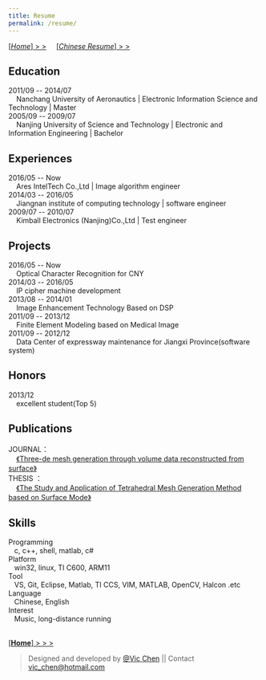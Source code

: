 ```yaml
---
title: Resume
permalink: /resume/
---
```

[[*Home*]  > >](/) &nbsp;  &nbsp; [[*Chinese Resume*]  > >](/resume_cn/)   

Education
---
2011/09 -- 2014/07  
&nbsp; &nbsp; Nanchang University of Aeronautics | Electronic Information Science and Technology | Master  
2005/09 -- 2009/07  
&nbsp; &nbsp; Nanjing University of Science and Technology | Electronic and Information Engineering | Bachelor  

Experiences
---
2016/05 -- Now  
&nbsp; &nbsp; Ares IntelTech Co.,Ltd |  Image algorithm engineer  
2014/03 -- 2016/05  
&nbsp; &nbsp; Jiangnan institute of computing technology | software engineer  
2009/07 -- 2010/07  
&nbsp; &nbsp; Kimball Electronics (Nanjing)Co.,Ltd | Test engineer  

Projects
---
2016/05 -- Now  
&nbsp; &nbsp; Optical Character Recognition for CNY  
2014/03 -- 2016/05  
&nbsp; &nbsp; IP cipher machine development  
2013/08 -- 2014/01  
&nbsp; &nbsp; Image Enhancement Technology Based on DSP  
2011/09 -- 2013/12  
&nbsp; &nbsp; Finite Element Modeling based on Medical Image  
2011/09 -- 2012/12  
&nbsp; &nbsp; Data Center of expressway maintenance for Jiangxi Province(software system)  

Honors
---
2013/12  
&nbsp; &nbsp; excellent student(Top 5)

Publications
---
JOURNAL：  
&nbsp; &nbsp; [《Three-de mesh generation through volume data reconstructed from surface》](http://www.cjig.cn/jig/ch/reader/view_abstract.aspx?file_no=20140516&flag=1)  
THESIS ：  
&nbsp; &nbsp; [《The Study and Application of Tetrahedral Mesh Generation Method based on Surface Mode》](http://d.wanfangdata.com.cn/Thesis/D569748)

Skills
---
Programming  
&nbsp;&nbsp; c, c++, shell, matlab, c#  
Platform  
&nbsp;&nbsp; win32, linux, TI C600, ARM11  
Tool  
&nbsp;&nbsp; VS, Git, Eclipse, Matlab, TI CCS, VIM, MATLAB, OpenCV, Halcon .etc  
Language  
&nbsp;&nbsp; Chinese, English  
Interest  
&nbsp;&nbsp; Music, long-distance running  

&nbsp;  
[[**Home**]  > > >](/)    

>Designed and developed by [@Vic Chen](http://blog.csdn.net/k_shmily) \|\| Contact <a href="mailto:vic_chen@hotmail.com" class="email" title="联系邮箱">vic_chen@hotmail.com</a>
